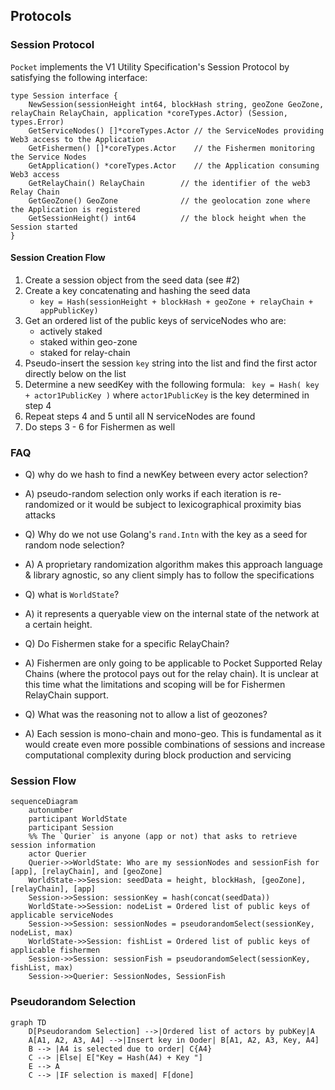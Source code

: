 ## Protocols

### Session Protocol
`Pocket` implements the V1 Utility Specification's Session Protocol by satisfying the following interface:

```golang
type Session interface {
    NewSession(sessionHeight int64, blockHash string, geoZone GeoZone, relayChain RelayChain, application *coreTypes.Actor) (Session, types.Error)
    GetServiceNodes() []*coreTypes.Actor // the ServiceNodes providing Web3 access to the Application
    GetFishermen() []*coreTypes.Actor    // the Fishermen monitoring the Service Nodes
    GetApplication() *coreTypes.Actor    // the Application consuming Web3 access
    GetRelayChain() RelayChain        // the identifier of the web3 Relay Chain
    GetGeoZone() GeoZone              // the geolocation zone where the Application is registered
    GetSessionHeight() int64          // the block height when the Session started
}
```

#### Session Creation Flow

1) Create a session object from the seed data (see #2)
2) Create a key concatenating and hashing the seed data
    - `key = Hash(sessionHeight + blockHash + geoZone + relayChain + appPublicKey)`
3) Get an ordered list of the public keys of serviceNodes who are:
    - actively staked
    - staked within geo-zone
    - staked for relay-chain
4) Pseudo-insert the session `key` string into the list and find the first actor directly below on the list
5) Determine a new seedKey with the following formula: ` key = Hash( key + actor1PublicKey )` where `actor1PublicKey` is the key determined in step 4
6) Repeat steps 4 and 5 until all N serviceNodes are found
7) Do steps 3 - 6 for Fishermen as well

### FAQ

- Q) why do we hash to find a newKey between every actor selection?
- A) pseudo-random selection only works if each iteration is re-randomized or it would be subject to lexicographical proximity bias attacks

- Q) Why do we not use Golang's `rand.Intn` with the key as a seed for random node selection?
- A) A proprietary randomization algorithm makes this approach language & library agnostic, so any client simply has to follow the specifications

- Q) what is `WorldState`?
- A) it represents a queryable view on the internal state of the network at a certain height.

- Q) Do Fishermen stake for a specific RelayChain?
- A) Fishermen are only going to be applicable to Pocket Supported Relay Chains (where the protocol pays out for the relay chain). It is unclear at this time what the limitations and scoping will be for Fishermen RelayChain support.

- Q) What was the reasoning not to allow a list of geozones?
- A) Each session is mono-chain and mono-geo. This is fundamental as it would create even more possible combinations of sessions and increase computational complexity during block production and servicing

### Session Flow

```mermaid
sequenceDiagram
    autonumber
    participant WorldState
    participant Session
    %% The `Qurier` is anyone (app or not) that asks to retrieve session information
    actor Querier
    Querier->>WorldState: Who are my sessionNodes and sessionFish for [app], [relayChain], and [geoZone]
    WorldState->>Session: seedData = height, blockHash, [geoZone], [relayChain], [app]
    Session->>Session: sessionKey = hash(concat(seedData))
    WorldState->>Session: nodeList = Ordered list of public keys of applicable serviceNodes
    Session->>Session: sessionNodes = pseudorandomSelect(sessionKey, nodeList, max)
    WorldState->>Session: fishList = Ordered list of public keys of applicable fishermen
    Session->>Session: sessionFish = pseudorandomSelect(sessionKey, fishList, max)
    Session->>Querier: SessionNodes, SessionFish
```

### Pseudorandom Selection

```mermaid
graph TD
    D[Pseudorandom Selection] -->|Ordered list of actors by pubKey|A
    A[A1, A2, A3, A4] -->|Insert key in Ooder| B[A1, A2, A3, Key, A4]
    B --> |A4 is selected due to order| C{A4}
    C --> |Else| E["Key = Hash(A4) + Key "]
    E --> A
    C --> |IF selection is maxed| F[done]
```
